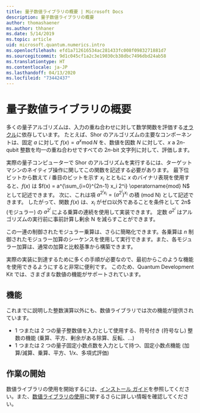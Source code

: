 ```yaml
---
title: 量子数値ライブラリの概要 | Microsoft Docs
description: 量子数値ライブラリの概要
author: thomashaener
ms.author: thhaner
ms.date: 5/14/2019
ms.topic: article
uid: microsoft.quantum.numerics.intro
ms.openlocfilehash: efd1a712616534ac281433fc008f0983271881d7
ms.sourcegitcommit: 9d1c045cf1a2c3e19030cb38dbc7496dbd24ab58
ms.translationtype: HT
ms.contentlocale: ja-JP
ms.lasthandoff: 04/13/2020
ms.locfileid: "73442437"
---
```

# <a name="introduction-to-the-quantum-numerics-library"></a>量子数値ライブラリの概要

多くの量子アルゴリズムは、入力の重ね合わせに対して数学関数を評価する[オラクル](xref:microsoft.quantum.concepts.oracles)に依存しています。
たとえば、Shor のアルゴリズムの主要なコンポーネントは、固定 $a$ に対して $f(x) = a^x\operatorname{mod} N$ を、数値を因数 $N$ に対して、$x$ a $2n$-qubit 整数を均一の重ね合わせですべての $2n$-bit 文字列に対して、評価します。

実際の量子コンピューターで Shor のアルゴリズムを実行するには、ターゲット マシンのネイティブ操作に関してこの関数を記述する必要があります。
最下位ビットから数えて $i$ 番目のビットを示す $x_i$ とともに $x$ のバイナリ表現を使用すると、$f(x)$ は $f(x) = a^{\sum_{i=0}^{2n-1} x_i 2^i} \operatorname{mod} N$ として記述できます。
次に、これは項 $a^{2^i x_i}=(a^{2^i})^{x_i}$ の積 (mod N) として記述できます。 したがって、関数 $f(x)$ は、$x_i$ がゼロ以外であることを条件として 2n$ (モジュラー) の $a^{2^i}$ による乗算の連続を使用して実装できます。 定数 $a^{2^i}$ はアルゴリズムの実行前に事前計算し剰余 N を減らすことができます。

この一連の制御されたモジュラー乗算は、さらに簡略化できます。各乗算は $n$ 制御されたモジュラー加算のシーケンスを使用して実行できます。また、各モジュラー加算は、通常の加算と比較基準から構築できます。


実際の実装に到達するために多くの手順が必要なので、最初からこのような機能を使用できるようにすると非常に便利です。
このため、Quantum Development Kit では、さまざまな数値の機能がサポートされています。


## <a name="functionality"></a>機能

これまでに説明した整数演算以外にも、数値ライブラリでは次の機能が提供されています。

 - 1 つまたは 2 つの量子整数値を入力として使用する、符号付き (符号なし) 整数の機能 (乗算、平方、剰余がある除算、反転、...)
 - 1 つまたは 2 つの量子固定小数点数を入力として持つ、固定小数点機能 (加算/減算、乗算、平方、1/x、多項式評価)

## <a name="getting-started"></a>作業の開始

数値ライブラリの使用を開始するには、[インストール ガイド](xref:microsoft.quantum.numerics.installation)を参照してください。また、[数値ライブラリの使用](xref:microsoft.quantum.numerics.usage)に関するさらに詳しい情報を確認してください。
